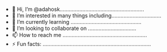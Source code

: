 - 👋 Hi, I’m @adahosk........................................................
- 👀 I’m interested in many things including.................................
- 🌱 I’m currently learning ...............................................
- 💞️ I’m looking to collaborate on ................................
- 📫 How to reach me ........................................................
- ⚡ Fun facts: ........................................................................
<!---.
adahosk/adahosk is a ✨ special ✨ repository because its `README.md` (this file) appears on your GitHub profile.
You can click the Preview link to take a look at your changes.
--->

